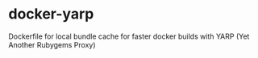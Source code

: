 # docker-yarp
Dockerfile for local bundle cache for faster docker builds with YARP (Yet Another Rubygems Proxy)
